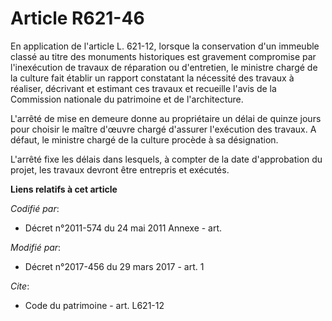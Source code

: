 # Article R621-46

En application de l'article L. 621-12, lorsque la conservation d'un immeuble classé au titre des monuments historiques est
gravement compromise par l'inexécution de travaux de réparation ou d'entretien, le ministre chargé de la culture fait établir
un rapport constatant la nécessité des travaux à réaliser, décrivant et estimant ces travaux et recueille l'avis de la
Commission nationale du patrimoine et de l'architecture.

L'arrêté de mise en demeure donne au propriétaire un délai de quinze jours pour choisir le maître d'œuvre chargé d'assurer
l'exécution des travaux. A défaut, le ministre chargé de la culture procède à sa désignation.

L'arrêté fixe les délais dans lesquels, à compter de la date d'approbation du projet, les travaux devront être entrepris et
exécutés.

**Liens relatifs à cet article**

_Codifié par_:

  - Décret n°2011-574 du 24 mai 2011 Annexe - art.

_Modifié par_:

  - Décret n°2017-456 du 29 mars 2017 - art. 1

_Cite_:

  - Code du patrimoine - art. L621-12
